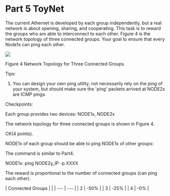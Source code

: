 # Part 5 ToyNet

The current Athernet is developed by each group independently, but a real network is about opening, sharing, and cooperating. This task is to reward the groups who are able to interconnect to each other. Figure 4 is the network topology of three connected groups. Your goal to ensure that every Node1x can ping each other.

![](RackMultipart20220302-4-1606c2j_html_b6708c49f804090c.png)

Figure 4 Network Topology for Three Connected Groups

Tips:

1. You can design your own ping utility, not necessarily rely on the ping of your system, but should make sure the 'ping' packets arrived at NODE2x are ICMP pings.

Checkpoints:

Each group provides two devices: NODE1x, NODE2x

The network topology for three connected groups is shown in Figure 4.

CK(4 points).

NODE1x of each group should be able to ping NODE1x of other groups:

The command is similar to Part4.

NODE1x: ping NODE2y\_IP -p XXXX

The reward is proportional to the number of connected groups (can ping each other).

| Connected Groups |
 |
| --- | --- |
| 2 | -50% |
| 3 | -25% |
| 4 | -0% |
